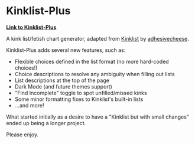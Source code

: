 # Kinklist-Plus

**[Link to Kinklist-Plus](https://zowchi.github.io/kinklist-plus/)**

A kink list/fetish chart generator, adapted from [Kinklist](https://adhesivecheese.github.io/kinklist/) by [adhesivecheese](https://github.com/adhesivecheese/kinklist).

Kinklist-Plus adds several new features, such as:

- Flexible choices defined in the list format (no more hard-coded choices!)
- Choice descriptions to resolve any ambiguity when filling out lists
- List descriptions at the top of the page
- Dark Mode (and future themes support)
- "Find Incomplete" toggle to spot unfilled/missed kinks
- Some minor formatting fixes to Kinklist's built-in lists
- ...and more!

What started initially as a desire to have a "Kinklist but with small changes" ended up being a longer project.

Please enjoy.